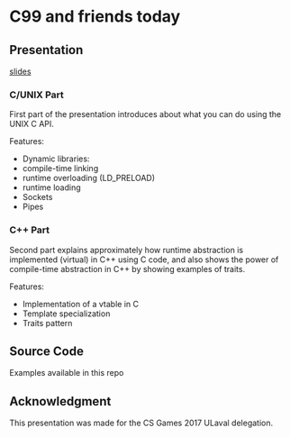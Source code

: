 # C99 and friends today

## Presentation

[slides](https://docs.google.com/presentation/d/190qYuTpKdD0IFzy7KJ7VMBAPPRh1SNYesiUv9ePJSbk)

### C/UNIX Part

First part of the presentation introduces about what you can do using the UNIX C API.

Features:
- Dynamic libraries:
 - compile-time linking
 - runtime overloading (LD_PRELOAD)
 - runtime loading
- Sockets
- Pipes

### C++ Part

Second part explains approximately how runtime abstraction is implemented (virtual) in C++ using C code, and also shows the power of compile-time abstraction in C++ by showing examples of traits.

Features:
- Implementation of a vtable in C
- Template specialization
- Traits pattern

## Source Code

Examples available in this repo

## Acknowledgment

This presentation was made for the CS Games 2017 ULaval delegation.
